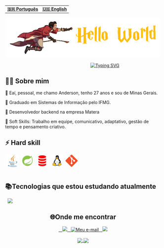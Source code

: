 

<table align="center">
  <tr>
    <td>
      <b>
        <a href="">🇧🇷 Português</a>
      </b>
    </td>
    <td>
      <b>
        <a href="https://github.com/AndersonGC/AndersonCastro/blob/master/README.md">🇺🇸 English</a>
      </b>
    </td>
  </tr>
</table>
<div align="center" >
   <img width="500px" height="130px" src="./assets/harry_potter01.gif">

</div>

<div align="center">


  &nbsp; &nbsp; &nbsp; &nbsp; &nbsp; &nbsp; &nbsp; &nbsp; &nbsp; &nbsp; &nbsp; &nbsp; &nbsp;  &nbsp;&nbsp; &nbsp;&nbsp;&nbsp;&nbsp;&nbsp;&nbsp;
[![Typing SVG](https://readme-typing-svg.herokuapp.com?font=Fira+Code&pause=1000&color=ffbe0d&width=435&lines=Bem+vindo+ao+meu+perfil++%F0%9F%A7%99%F0%9F%8F%BE%E2%80%8D%E2%99%82%EF%B8%8F)](https://git.io/typing-svg)
</div>
<div>
    <h2>👨‍💻 Sobre mim</h2>
    <p>📌 Eaí, pessoal, me chamo Anderson, tenho 27 anos e sou de Minas Gerais.
    <p>📕 Graduado em Sistemas de Informação pelo IFMG.
    <p>💼 Desenvolvedor backend na empresa Matera </p>
    <p>🧬 Soft Skills: Trabalho em equipe, comunicativo, adaptativo, gestão de tempo e pensamento criativo.</p>
    <div>
      <h2> ⚡ Hard skill</h2>
       &nbsp;<img height="40px" src="./assets/java-icon.svg">
       &nbsp;<img height="40px" src="./assets/spring.svg"> 
       &nbsp;<img height="40px" src="./assets/plsql.svg">
       &nbsp;<img height="40px" src="./assets/linux.svg">
       &nbsp;<img height="40px" src="./assets/git.svg">
    </div>
    <br>
    <h2>📚Tecnologias que estou estudando atualmente</h2>
      &nbsp; <img height="40px" src="./assets/javascript.svg">
</div>
<div>
<h2 align="center">🌐Onde me encontrar</h2>
  <div align="center">
    <a href="https://github.com/AndersonGC" target="_blank">
      &nbsp;&nbsp; <img height="32px" src="https://img.shields.io/badge/GitHub-100000?style=for-the-badge&logo=github&logoColor=white">
    </a>
    <a href="mailto:andersoncastro.dev@gmail.com">
       &nbsp; <img height="32px" src="https://img.shields.io/badge/Gmail-D14836?style=for-the-badge&logo=gmail&logoColor=white" alt="Meu e-mail">
    </a>
    </a>
    <a href="https://www.linkedin.com/in/andersongcastro/" target="_blank">
      &nbsp; <img height="32px" src="https://img.shields.io/badge/LinkedIn-0077B5?style=for-the-badge&logo=linkedin&logoColor=white">
    </a>
    
  </div><br>
    <div align="center">
    <a href="https://github.com/AndersonGC">
      <img height="130em" align="center" src="https://github-readme-streak-stats.herokuapp.com?user=AndersonGC&theme=dark&date_format=M%20j%5B%2C%20Y%5D&mode=weekly)](https://git.io/streak-stats">
      <img height="130em" align="center" src="https://github-readme-stats.vercel.app/api?username=AndersonGC&show_icons=true&theme=dark">
 
 <div align="center">
    </div>
  </div>
</div>
  

